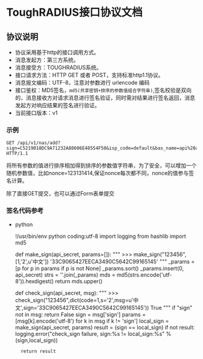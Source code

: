 # ToughRADIUS接口协议文档

## 协议说明

- 协议采用基于http的接口调用方式。
- 消息发起方：第三方系统。
- 消息接受方：TOUGHRADIUS系统。
- 接口请求方法：HTTP GET 或者 POST，支持标准http1.1协议。
- 消息报文编码：UTF-8，注意对参数进行 urlencode 编码
- 接口鉴权：MD5签名，`md5(共享密钥+排序的参数值组合字符串)`,签名校验是双向的，消息接收方对请求消息进行签名验证，同时需对结果进行签名返回，消息发起方对响应结果的签名进行验证。
- 当前接口版本：v1

### 示例 

    GET /api/v1/nas/add?sign=C5219018DC9A71232A88606E48554F50&isp_code=default&bas_name=api%20add&ip_addr=10.10.10.1&dns_name=&time_type=0&vendor_id=0&portal_vendor=huaweiv2&bas_secret=123456&coa_port=3799&ac_port=2000 HTTP/1.1

将所有参数的值进行排序相加得到排序的参数值字符串，为了安全，可以增加一个随机参数值，比如nonce=123131414,保证nonce每次都不同，nonce的值参与签名计算。

除了直接GET提交，也可以通过Form表单提交


### 签名代码参考

- python

    !/usr/bin/env python
    coding:utf-8 
    import logging
    from hashlib import md5
    
    def make_sign(api_secret, params=[]):
        """
            >>> make_sign("123456",[1,'2',u'中文'])
            '33C9065427EECA3490C5642C99165145'
        """
        _params = [p for p in params if p is not None]
        _params.sort()
        _params.insert(0, api_secret)
        strs = ''.join(_params)
        mds = md5(strs.encode('utf-8')).hexdigest()
        return mds.upper()
    
    
    def check_sign(api_secret, msg):
        """
            >>>  check_sign("123456",dict(code=1,s='2',msg=u'中文',sign='33C9065427EECA3490C5642C99165145'))
            True
        """
        if "sign" not in msg:
            return False
        sign = msg['sign']
        params = [msg[k].encode('utf-8') for k in msg if k != 'sign']
        local_sign = make_sign(api_secret, params)
        result = (sign == local_sign)
        if not result:
            logging.error("check_sign failure, sign:%s != local_sign:%s" %(sign,local_sign))

        return result



